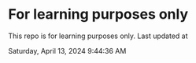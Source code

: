 # For learning purposes only
This repo is for learning purposes only.
Last updated at

Saturday, April 13, 2024 9:44:36 AM


